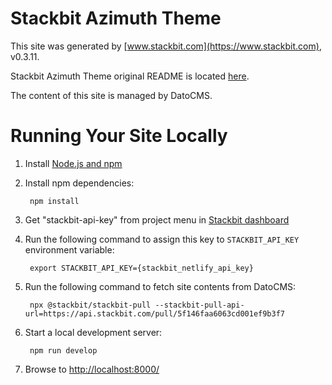 # Stackbit Azimuth Theme

This site was generated by [www.stackbit.com](https://www.stackbit.com), v0.3.11.

Stackbit Azimuth Theme original README is located [here](./README.theme.md).

The content of this site is managed by DatoCMS.

# Running Your Site Locally

1. Install [Node.js and npm](https://nodejs.org/en/)

1. Install npm dependencies:

        npm install

1. Get "stackbit-api-key" from project menu in [Stackbit dashboard](https://app.stackbit.com/dashboard)

1. Run the following command to assign this key to `STACKBIT_API_KEY` environment variable:

        export STACKBIT_API_KEY={stackbit_netlify_api_key}

1. Run the following command to fetch site contents from DatoCMS:

        npx @stackbit/stackbit-pull --stackbit-pull-api-url=https://api.stackbit.com/pull/5f146faa6063cd001ef9b3f7

1. Start a local development server:

        npm run develop

1. Browse to [http://localhost:8000/](http://localhost:8000/)
